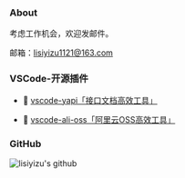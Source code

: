 ### About

考虑工作机会，欢迎发邮件。

邮箱：lisiyizu1121@163.com

### VSCode-开源插件

- 🔧 [vscode-yapi「接口文档高效工具」](https://github.com/lisiyizu/vscode-yapi)

- 🔧 [vscode-ali-oss「阿里云OSS高效工具」](https://github.com/lisiyizu/vscode-ali-oss)


### GitHub
![lisiyizu's github](https://github-readme-stats.vercel.app/api?username=lisiyizu&show_icons=true&title_color=409EFF&icon_color=409EFF&text_color=333333&bg_color=ffffff)
